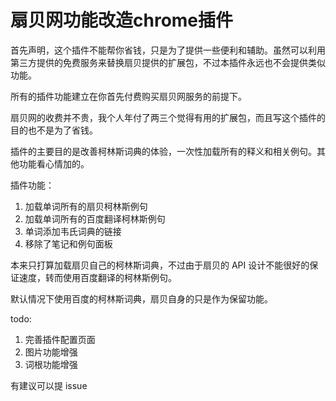 扇贝网功能改造chrome插件
=====

首先声明，这个插件不能帮你省钱，只是为了提供一些便利和辅助。虽然可以利用第三方提供的免费服务来替换扇贝提供的扩展包，不过本插件永远也不会提供类似功能。

所有的插件功能建立在你首先付费购买扇贝网服务的前提下。

扇贝网的收费并不贵，我个人年付了两三个觉得有用的扩展包，而且写这个插件的目的也不是为了省钱。

插件的主要目的是改善柯林斯词典的体验，一次性加载所有的释义和相关例句。其他功能看心情加的。

插件功能：

1. 加载单词所有的扇贝柯林斯例句
1. 加载单词所有的百度翻译柯林斯例句
1. 单词添加韦氏词典的链接
1. 移除了笔记和例句面板

本来只打算加载扇贝自己的柯林斯词典，不过由于扇贝的 API 设计不能很好的保证速度，转而使用百度翻译的柯林斯例句。

默认情况下使用百度的柯林斯词典，扇贝自身的只是作为保留功能。

todo:

1. 完善插件配置页面
1. 图片功能增强
1. 词根功能增强

有建议可以提 issue
